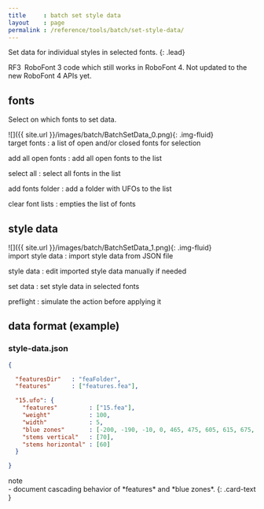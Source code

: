 ```yaml
---
title     : batch set style data
layout    : page
permalink : /reference/tools/batch/set-style-data/
---
```


Set data for individual styles in selected fonts.
{: .lead}

<span class="badge text-bg-warning rounded-0">RF3</span> RoboFont 3 code which still works in RoboFont 4. Not updated to the new RoboFont 4 APIs yet.


fonts
-----

Select on which fonts to set data.

<div class='row'>

<div class='col-sm' markdown='1'>
![]({{ site.url }}/images/batch/BatchSetData_0.png){: .img-fluid}
</div>

<div class='col-sm' markdown='1'>
target fonts
: a list of open and/or closed fonts for selection

add all open fonts
: add all open fonts to the list

select all
: select all fonts in the list

add fonts folder
: add a folder with UFOs to the list

clear font lists
: empties the list of fonts
</div>

</div>


style data
----------

<div class='row'>

<div class='col-sm' markdown='1'>
![]({{ site.url }}/images/batch/BatchSetData_1.png){: .img-fluid}
</div>

<div class='col-sm' markdown='1'>
import style data
: import style data from JSON file

style data
: edit imported style data manually if needed

set data
: set style data in selected fonts

preflight
: simulate the action before applying it
</div>

</div>


data format (example)
---------------------

### style-data.json

```json
{

  "featuresDir"   : "feaFolder",
  "features"      : ["features.fea"],

  "15.ufo": {
    "features"         : ["15.fea"],
    "weight"           : 100,
    "width"            : 5,
    "blue zones"       : [-200, -190, -10, 0, 465, 475, 605, 615, 675, 685],
    "stems vertical"   : [70],
    "stems horizontal" : [60]
  }

}
```


<div class="card bg-light my-3">
<div class="card-header">note</div>
<div class="card-body" markdown='1'>
- document cascading behavior of *features* and *blue zones*.
{: .card-text }
</div>
</div>
